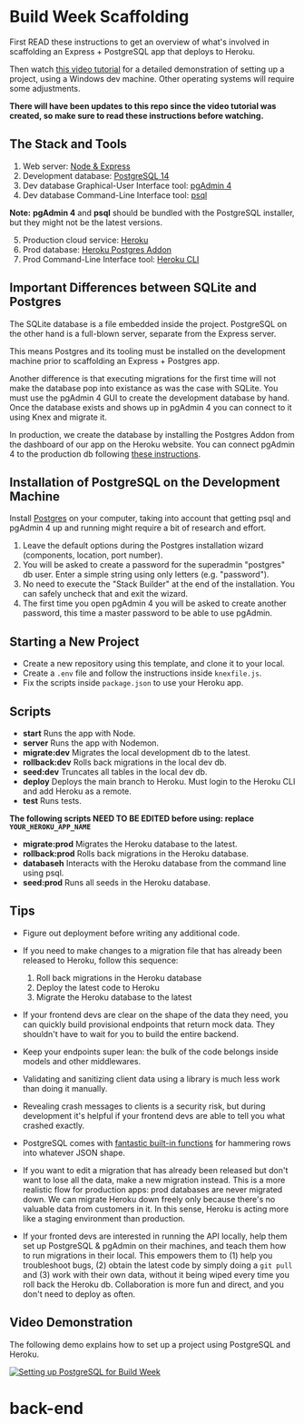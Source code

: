 # Build Week Scaffolding

First READ these instructions to get an overview of what's involved in scaffolding an Express + PostgreSQL app that deploys to Heroku.

Then watch [this video tutorial](https://bloomtech-1.wistia.com/medias/2625bl7sei) for a detailed demonstration of setting up a project, using a Windows dev machine. Other operating systems will require some adjustments.

**There will have been updates to this repo since the video tutorial was created, so make sure to read these instructions before watching.**

## The Stack and Tools

1. Web server: [Node & Express](https://expressjs.com/)
2. Development database: [PostgreSQL 14](https://www.postgresql.org/download/)
3. Dev database Graphical-User Interface tool: [pgAdmin 4](https://www.pgadmin.org/download/)
4. Dev database Command-Line Interface tool: [psql](https://www.postgresql.org/docs/14/app-psql.html)

**Note:** **pgAdmin 4** and **psql** should be bundled with the PostgreSQL installer, but they might not be the latest versions.

5. Production cloud service: [Heroku](https://id.heroku.com/login)
6. Prod database: [Heroku Postgres Addon](https://devcenter.heroku.com/articles/heroku-postgresql)
7. Prod Command-Line Interface tool: [Heroku CLI](https://devcenter.heroku.com/articles/heroku-cli)

## Important Differences between SQLite and Postgres

The SQLite database is a file embedded inside the project. PostgreSQL on the other hand is a full-blown server, separate from the Express server.

This means Postgres and its tooling must be installed on the development machine prior to scaffolding an Express + Postgres app.

Another difference is that executing migrations for the first time will not make the database pop into existance as was the case with SQLite. You must use the pgAdmin 4 GUI to create the development database by hand. Once the database exists and shows up in pgAdmin 4 you can connect to it using Knex and migrate it.

In production, we create the database by installing the Postgres Addon from the dashboard of our app on the Heroku website. You can connect pgAdmin 4 to the production db following [these instructions](https://stackoverflow.com/a/63046594/3895791).

## Installation of PostgreSQL on the Development Machine

Install [Postgres](https://www.postgresql.org/download/) on your computer, taking into account that getting psql and pgAdmin 4 up and running might require a bit of research and effort.

1. Leave the default options during the Postgres installation wizard (components, location, port number).
2. You will be asked to create a password for the superadmin "postgres" db user. Enter a simple string using only letters (e.g. "password").
3. No need to execute the "Stack Builder" at the end of the installation. You can safely uncheck that and exit the wizard.
4. The first time you open pgAdmin 4 you will be asked to create another password, this time a master password to be able to use pgAdmin.

## Starting a New Project

- Create a new repository using this template, and clone it to your local.
- Create a `.env` file and follow the instructions inside `knexfile.js`.
- Fix the scripts inside `package.json` to use your Heroku app.

## Scripts

- **start** Runs the app with Node.
- **server** Runs the app with Nodemon.
- **migrate:dev** Migrates the local development db to the latest.
- **rollback:dev** Rolls back migrations in the local dev db.
- **seed:dev** Truncates all tables in the local dev db.
- **deploy** Deploys the main branch to Heroku. Must login to the Heroku CLI and add Heroku as a remote.
- **test** Runs tests.

**The following scripts NEED TO BE EDITED before using: replace `YOUR_HEROKU_APP_NAME`**

- **migrate:prod** Migrates the Heroku database to the latest.
- **rollback:prod** Rolls back migrations in the Heroku database.
- **databaseh** Interacts with the Heroku database from the command line using psql.
- **seed:prod** Runs all seeds in the Heroku database.

## Tips

- Figure out deployment before writing any additional code.

- If you need to make changes to a migration file that has already been released to Heroku, follow this sequence:

  1. Roll back migrations in the Heroku database
  2. Deploy the latest code to Heroku
  3. Migrate the Heroku database to the latest

- If your frontend devs are clear on the shape of the data they need, you can quickly build provisional endpoints that return mock data. They shouldn't have to wait for you to build the entire backend.

- Keep your endpoints super lean: the bulk of the code belongs inside models and other middlewares.

- Validating and sanitizing client data using a library is much less work than doing it manually.

- Revealing crash messages to clients is a security risk, but during development it's helpful if your frontend devs are able to tell you what crashed exactly.

- PostgreSQL comes with [fantastic built-in functions](https://hashrocket.com/blog/posts/faster-json-generation-with-postgresql) for hammering rows into whatever JSON shape.

- If you want to edit a migration that has already been released but don't want to lose all the data, make a new migration instead. This is a more realistic flow for production apps: prod databases are never migrated down. We can migrate Heroku down freely only because there's no valuable data from customers in it. In this sense, Heroku is acting more like a staging environment than production.

- If your fronted devs are interested in running the API locally, help them set up PostgreSQL & pgAdmin on their machines, and teach them how to run migrations in their local. This empowers them to (1) help you troubleshoot bugs, (2) obtain the latest code by simply doing a `git pull` and (3) work with their own data, without it being wiped every time you roll back the Heroku db. Collaboration is more fun and direct, and you don't need to deploy as often.

## Video Demonstration

The following demo explains how to set up a project using PostgreSQL and Heroku.

[![Setting up PostgreSQL for Build Week](https://tk-assets.lambdaschool.com/e43c6d1e-5ae8-4142-937b-b865d71925fb_unit-4-build-week-project-scaffolding.png)](https://bloomtech-1.wistia.com/medias/2625bl7sei)
# back-end
